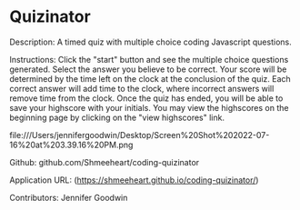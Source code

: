 # Quizinator

Description:
A timed quiz with multiple choice coding Javascript questions.

Instructions:
Click the "start" button and see the multiple choice questions generated. Select the answer you believe to be correct. Your score will be determined by the time left on the clock at the conclusion of the quiz. Each correct answer will add time to the clock, where incorrect answers will remove time from the clock. Once the quiz has ended, you will be able to save your highscore with your initials. You may view the highscores on the beginning page by clicking on the "view highscores" link.

file:///Users/jennifergoodwin/Desktop/Screen%20Shot%202022-07-16%20at%203.39.16%20PM.png

Github:
github.com/Shmeeheart/coding-quizinator

Application URL:
(https://shmeeheart.github.io/coding-quizinator/)

Contributors:
Jennifer Goodwin
